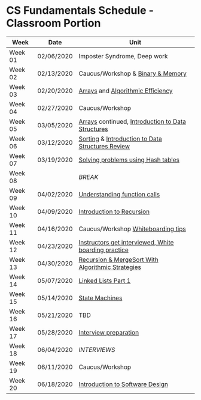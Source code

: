 # CS Fundamentals Schedule - Classroom Portion

| Week    | Date | Unit
|---------|---------|------------------
| Week 01 |  02/06/2020 | Imposter Syndrome, Deep work
| Week 02 |  02/13/2020 | Caucus/Workshop & [Binary & Memory](https://github.com/Ada-Developers-Academy/textbook-curriculum/blob/master/04-cs-fundamentals/classroom/Binary.md)
| Week 03 | 02/20/2020 | [Arrays](https://github.com/Ada-Developers-Academy/textbook-curriculum/blob/master/04-cs-fundamentals/classroom/Arrays.md) and [Algorithmic Efficiency](https://github.com/Ada-Developers-Academy/textbook-curriculum/blob/master/04-cs-fundamentals/classroom/Efficiency%20of%20algorithms.md)
| Week 04 | 02/27/2020 | Caucus/Workshop
| Week 05 | 03/05/2020 | [Arrays](https://github.com/Ada-Developers-Academy/textbook-curriculum/blob/master/04-cs-fundamentals/classroom/Arrays.md) continued, [Introduction to Data Structures](https://github.com/Ada-Developers-Academy/textbook-curriculum/blob/master/04-cs-fundamentals/classroom/intro-to-data-structures.md) 
| Week 06 | 03/12/2020 | [Sorting](https://github.com/Ada-Developers-Academy/textbook-curriculum/blob/master/04-cs-fundamentals/classroom/Sorting.md) & [Introduction to Data Structures Review](https://github.com/Ada-Developers-Academy/textbook-curriculum/blob/master/04-cs-fundamentals/classroom/intro-to-data-structures.md) 
| Week 07 | 03/19/2020 | [Solving problems using Hash tables](https://github.com/Ada-Developers-Academy/textbook-curriculum/blob/master/04-cs-fundamentals/classroom/hash-tables.md)
| Week 08 | | _BREAK_
| Week 09 | 04/02/2020 | [Understanding function calls](https://github.com/Ada-Developers-Academy/textbook-curriculum/blob/master/04-cs-fundamentals/classroom/function-calls.md)
| Week 10 | 04/09/2020 | [Introduction to Recursion](https://github.com/Ada-Developers-Academy/textbook-curriculum/blob/master/04-cs-fundamentals/classroom/recursion.md)
| Week 11 | 04/16/2020 | Caucus/Workshop [Whiteboarding tips](https://github.com/Ada-Developers-Academy/textbook-curriculum/blob/master/04-cs-fundamentals/classroom/Whiteboarding-Tips.md)
| Week 12 | 04/23/2020 | [Instructors get interviewed, White boarding practice](https://github.com/Ada-Developers-Academy/textbook-curriculum/blob/master/04-cs-fundamentals/classroom/Whiteboarding-Tips.md)
| Week 13 | 04/30/2020 | [Recursion & MergeSort With Algorithmic Strategies](https://github.com/Ada-Developers-Academy/textbook-curriculum/blob/master/04-cs-fundamentals/classroom/algorithmic-strategies.md)
| Week 14 | 05/07/2020 | [Linked Lists Part 1](https://github.com/Ada-Developers-Academy/textbook-curriculum/blob/master/04-cs-fundamentals/classroom/linked-lists.md)
| Week 15 | 05/14/2020 | [State Machines](https://github.com/Ada-Developers-Academy/textbook-curriculum/blob/master/04-cs-fundamentals/classroom/Finite-State-Machines.md)
| Week 16 | 05/21/2020 | TBD
| Week 17 | 05/28/2020 | [Interview preparation](https://github.com/Ada-Developers-Academy/textbook-curriculum/blob/master/04-cs-fundamentals/classroom/Whiteboarding-Tips.md)
| Week 18 | 06/04/2020 | _INTERVIEWS_
| Week 19 | 06/11/2020 | Caucus/Workshop
| Week 20 | 06/18/2020 | [Introduction to Software Design](https://github.com/Ada-Developers-Academy/textbook-curriculum/blob/master/04-cs-fundamentals/classroom/Software%20Design.md)
